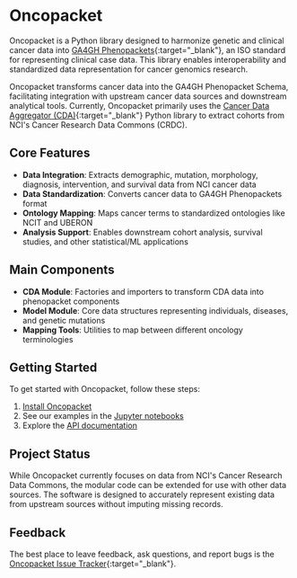 # Oncopacket

Oncopacket is a Python library designed to harmonize genetic and clinical cancer data 
into [GA4GH Phenopackets](https://github.com/phenopackets/phenopacket-schema){:target="\_blank"}, an ISO standard for representing 
clinical case data. This library enables interoperability and standardized data 
representation for cancer genomics research.

Oncopacket transforms cancer data into the GA4GH Phenopacket Schema, facilitating integration with 
upstream cancer data sources and downstream analytical tools. Currently, Oncopacket primarily uses 
the [Cancer Data Aggregator (CDA)](https://datacommons.cancer.gov/cancer-data-aggregator){:target="\_blank"} Python library to extract cohorts 
from NCI's Cancer Research Data Commons (CRDC).

## Core Features

- **Data Integration**: Extracts demographic, mutation, morphology, diagnosis, intervention, and survival data from NCI cancer data
- **Data Standardization**: Converts cancer data to GA4GH Phenopackets format
- **Ontology Mapping**: Maps cancer terms to standardized ontologies like NCIT and UBERON
- **Analysis Support**: Enables downstream cohort analysis, survival studies, and other statistical/ML applications

## Main Components

- **CDA Module**: Factories and importers to transform CDA data into phenopacket components
- **Model Module**: Core data structures representing individuals, diseases, and genetic mutations
- **Mapping Tools**: Utilities to map between different oncology terminologies

## Getting Started

To get started with Oncopacket, follow these steps:

1. [Install Oncopacket](installation.md)
2. See our examples in the [Jupyter notebooks](https://github.com/monarch-initiative/oncopacket/tree/main/notebooks)
3. Explore the [API documentation](model/index.md)

## Project Status

While Oncopacket currently focuses on data from NCI's Cancer Research Data Commons, the 
modular code can be extended for use with other data sources. The software is designed 
to accurately represent existing data from upstream sources without imputing missing 
records.

## Feedback

The best place to leave feedback, ask questions, and report bugs is the
[Oncopacket Issue Tracker](https://github.com/monarch-initiative/oncopacket/issues){:target="\_blank"}.

